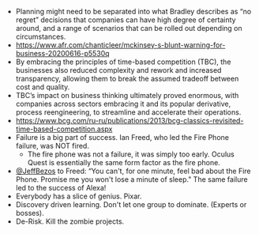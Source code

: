 - Planning might need to be separated into what Bradley describes as “no regret” decisions that companies can have high degree of certainty around, and a range of scenarios that can be rolled out depending on circumstances.
- https://www.afr.com/chanticleer/mckinsey-s-blunt-warning-for-business-20200616-p5530q
- By embracing the principles of time-based competition (TBC), the businesses also reduced complexity and rework and increased transparency, allowing them to break the assumed tradeoff between cost and quality.
- TBC’s impact on business thinking ultimately proved enormous, with companies across sectors embracing it and its popular derivative, process reengineering, to streamline and accelerate their operations.
- https://www.bcg.com/ru-ru/publications/2013/bcg-classics-revisited-time-based-competition.aspx
- Failure is a big part of success. Ian Freed, who led the Fire Phone failure, was NOT fired.
    - The fire phone was not a failure, it was simply too early. Oculus Quest is essentially the same form factor as the fire phone.
- [@JeffBezos](https://twitter.com/JeffBezos) to Freed: “You can't, for one minute, feel bad about the Fire Phone. Promise me you won't lose a minute of sleep." The same failure led to the success of Alexa!
- Everybody has a slice of genius. Pixar.
- Discovery driven learning. Don't let one group to dominate. (Experts or bosses).
- De-Risk. Kill the zombie projects.
